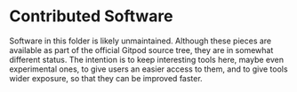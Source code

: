 # Contributed Software

Software in this folder is likely unmaintained. Although these pieces are available as part of the official Gitpod source tree, they are in somewhat different status.  The intention is to keep interesting tools here, maybe even experimental ones, to give users an easier access to them, and to give tools wider exposure, so that they can be improved faster.


